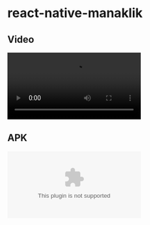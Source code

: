 # react-native-manaklik

## Video
![Video](https://github.com/zahidin/react-native-manaklik/blob/master/video%20%26%20apk/Manaklik.mp4)

## APK
![APK](https://github.com/zahidin/react-native-manaklik/blob/master/video%20%26%20apk/app-release.apk)

